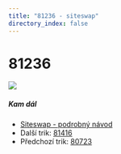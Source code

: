 ```yaml
---
title: "81236 - siteswap"
directory_index: false
---
```


# 81236

![](/animace/siteswap/81236.gif)

##### Kam dál

- [Siteswap - podrobný návod](/siteswap.html "Podrobné vysvětlení siteswapů..")
- Další trik: [81416](81416.html "Siteswap 81416")
- Předchozí trik: [80723](80723.html "Siteswap 80723")

